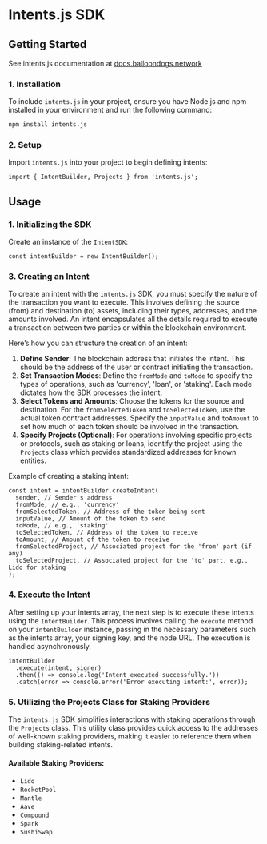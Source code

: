 # Intents.js SDK

## Getting Started

See intents.js documentation at [docs.balloondogs.network](https://docs.balloondogs.network/solution/sdk)

### 1. Installation

To include `intents.js` in your project, ensure you have Node.js and npm installed in your environment and run the following command:

```bash
npm install intents.js
```

### 2. Setup

Import `intents.js` into your project to begin defining intents:

```tsx
import { IntentBuilder, Projects } from 'intents.js';
```

## Usage

### 1. Initializing the SDK

Create an instance of the `IntentSDK`:

```tsx
const intentBuilder = new IntentBuilder();
```

### 3. Creating an Intent

To create an intent with the `intents.js` SDK, you must specify the nature of the transaction you want to execute. This involves defining the source (from) and destination (to) assets, including their types, addresses, and the amounts involved. An intent encapsulates all the details required to execute a transaction between two parties or within the blockchain environment.

Here’s how you can structure the creation of an intent:

1. **Define Sender**: The blockchain address that initiates the intent. This should be the address of the user or contract initiating the transaction.
2. **Set Transaction Modes**: Define the `fromMode` and `toMode` to specify the types of operations, such as 'currency', 'loan', or 'staking'. Each mode dictates how the SDK processes the intent.
3. **Select Tokens and Amounts**: Choose the tokens for the source and destination. For the `fromSelectedToken` and `toSelectedToken`, use the actual token contract addresses. Specify the `inputValue` and `toAmount` to set how much of each token should be involved in the transaction.
4. **Specify Projects (Optional)**: For operations involving specific projects or protocols, such as staking or loans, identify the project using the `Projects` class which provides standardized addresses for known entities.

Example of creating a staking intent:

```tsx
const intent = intentBuilder.createIntent(
  sender, // Sender's address
  fromMode, // e.g., 'currency'
  fromSelectedToken, // Address of the token being sent
  inputValue, // Amount of the token to send
  toMode, // e.g., 'staking'
  toSelectedToken, // Address of the token to receive
  toAmount, // Amount of the token to receive
  fromSelectedProject, // Associated project for the 'from' part (if any)
  toSelectedProject, // Associated project for the 'to' part, e.g., Lido for staking
);
```

### 4. Execute the Intent

After setting up your intents array, the next step is to execute these intents using the `IntentBuilder`. This process involves calling the `execute` method on your `intentBuilder` instance, passing in the necessary parameters such as the intents array, your signing key, and the node URL. The execution is handled asynchronously.

```tsx
intentBuilder
  .execute(intent, signer)
  .then(() => console.log('Intent executed successfully.'))
  .catch(error => console.error('Error executing intent:', error));
```

### 5. Utilizing the Projects Class for Staking Providers

The `intents.js` SDK simplifies interactions with staking operations through the `Projects` class. This utility class provides quick access to the addresses of well-known staking providers, making it easier to reference them when building staking-related intents.

#### Available Staking Providers:

- `Lido`
- `RocketPool`
- `Mantle`
- `Aave`
- `Compound`
- `Spark`
- `SushiSwap`
